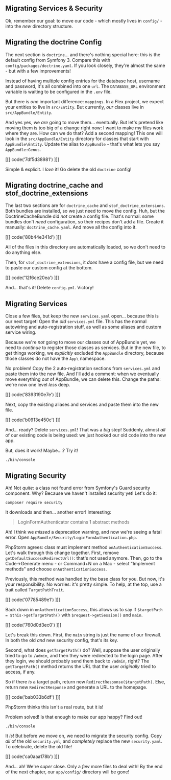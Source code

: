 ## Migrating Services & Security

Ok, remember our goal: to move our code - which mostly lives in `config/` - into
the *new* directory structure.

## Migrating the doctrine Config

The next section is `doctrine`... and there's nothing special here: this is the
default config from Symfony 3. Compare this with `config/packages/doctrine.yaml`.
If you look closely, they're almost the same - but with a few improvements!

Instead of having multiple config entries for the database host, username and
password, it's all combined into one `url`. The `DATABASE_URL` environment variable
is waiting to be configured in the `.env` file.

But there is *one* important difference: `mappings`. In a Flex project, we expect
your entities to live in `src/Entity`. But currently, *our* classes live in `src/AppBundle/Entity`.

And yes yes, we *are* going to move them... eventually. But let's pretend like moving
them is too big of a change right now: I want to make my files work where they are.
How can we do that? Add a second mapping! This one will look in the `src/AppBundle/Entity`
directory for classes that start with ``AppBundle\Entity``. Update the alias to
`AppBundle` - that's what lets you say `AppBundle:Genus`.

[[[ code('7df5d38981') ]]]

Simple & explicit. I *love* it! Go delete the old `doctrine` config!

## Migrating doctrine_cache and stof_doctrine_extensions

The last two sections are for `doctrine_cache` and `stof_doctrine_extensions`. Both
bundles are installed, so we just need to move the config. Huh, but the DoctrineCacheBundle
did *not* create a config file. That's normal: some bundles don't *need* configuration,
so their recipes don't add a file. Create it manually: `doctrine_cache.yaml`. And
move all the config into it.

[[[ code('80b44e341d') ]]]

All of the files in this directory are automatically loaded, so we don't need to
do anything else.

Then, for `stof_doctrine_extensions`, it *does* have a config file, but we need
to paste our custom config at the bottom.

[[[ code('12f6ce20ea') ]]]

And... that's it! Delete `config.yml`. Victory!

## Migrating Services

Close a few files, but keep the new `services.yaml` open... because this is our
next target! Open the *old* `services.yml` file. This has the normal autowiring
and auto-registration stuff, as well as some aliases and custom service wiring.

Because we're *not* going to move our classes out of AppBundle yet, we need to
*continue* to register those classes as services. But in the new file, to get things
working, we *explicitly* excluded the `AppBundle` directory, because those classes
do not have the `App\` namespace.

No problem! Copy the 2 auto-registration sections from `services.yml`  and paste
them into the new file. And I'll add a comment: when we eventually move everything
*out* of AppBundle, we can delete this. Change the paths: we're now one level *less*
deep.

[[[ code('8393190e7e') ]]]

Next, copy the existing aliases and services and paste them into the new file.

[[[ code('b0913e450c') ]]]

And... ready? Delete `services.yml`! That was a *big* step! Suddenly, almost *all*
of our existing code is being used: we just hooked our old code into the new app.

But, does it work! Maybe....? Try it!

```terminal
./bin/console
```

## Migrating Security

Ah! Not *quite*: a class not found error from Symfony's Guard security component.
Why? Because we haven't installed security yet! Let's do it:

```terminal
composer require security
```

It downloads and then... another error! Interesting:

> LoginFormAuthenticator contains 1 abstract methods

Ah! I think we *missed* a deprecation warning, and now we're seeing a fatal error.
Open `AppBundle/Security/LoginFormAuthentication.php`.

PhpStorm agrees: class must implement method `onAuthenticationSuccess`. Let's walk
through this change together. First, remove `getDefaultSuccessRedirectUrl()`: that's
not used anymore. Then, go to the Code->Generate menu - or Command+N on a Mac -
select "Implement methods" and choose `onAuthenticationSuccess`.

Previously, this method was handled by the base class for you. But now, it's your
responsibility. No worries: it's pretty simple. To help, at the top, use a trait
called `TargetPathTrait`.

[[[ code('07785489e1') ]]]

Back down in `onAuthenticationSuccess`, this allows us to say if
`$targetPath = $this->getTargetPath()` with `$request->getSession()` and `main`.

[[[ code('760d0d3ec0') ]]]

Let's break this down. First, the `main` string is just the name of our firewall.
In both the old *and* new security config, that's its key.

Second, what does `getTargetPath()` do? Well, suppose the user originally tried
to go to `/admin`, and then they were redirected to the login page. After they login,
we should probably send them back to `/admin`, right? The `getTargetPath()` method
returns the URL that the user *originally* tried to access, if any.

So if there *is* a target path, return new `RedirectResponse($targetPath)`. Else,
return new `RedirectResponse` and generate a URL to the homepage.

[[[ code('bab033b6df') ]]]

PhpStorm thinks this isn't a real route, but it is!

Problem solved! Is that enough to make our app happy? Find out!

```terminal-silent
./bin/console
```

It *is*! But before we move on, we need to migrate the security config. Copy *all*
of the old `security.yml`, and *completely* replace the new `security.yaml`. To
celebrate, delete the old file!

[[[ code('ca0aaa178b') ]]]

And... ah! We're *super* close. Only a *few* more files to deal with! By the end
of the next chapter, our `app/config/` directory will be gone!
